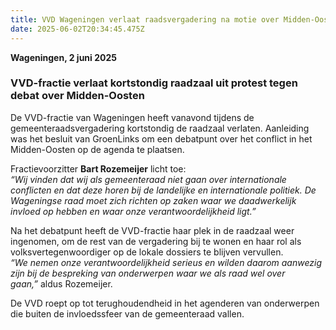 ```yaml
---
title: VVD Wageningen verlaat raadsvergadering na motie over Midden-Oostenconflict
date: 2025-06-02T20:34:45.475Z
---
```

**Wageningen, 2 juni 2025**

### VVD-fractie verlaat kortstondig raadzaal uit protest tegen debat over Midden-Oosten

De VVD-fractie van Wageningen heeft vanavond tijdens de gemeenteraadsvergadering kortstondig de raadzaal verlaten. Aanleiding was het besluit van GroenLinks om een debatpunt over het conflict in het Midden-Oosten op de agenda te plaatsen.

Fractievoorzitter **Bart Rozemeijer** licht toe:\
*“Wij vinden dat wij als gemeenteraad niet gaan over internationale conflicten en dat deze horen bij de landelijke en internationale politiek. De Wageningse raad moet zich richten op zaken waar we daadwerkelijk invloed op hebben en waar onze verantwoordelijkheid ligt.”*

Na het debatpunt heeft de VVD-fractie haar plek in de raadzaal weer ingenomen, om de rest van de vergadering bij te wonen en haar rol als volksvertegenwoordiger op de lokale dossiers te blijven vervullen.\
*“We nemen onze verantwoordelijkheid serieus en wilden daarom aanwezig zijn bij de bespreking van onderwerpen waar we als raad wel over gaan,”* aldus Rozemeijer.

De VVD roept op tot terughoudendheid in het agenderen van onderwerpen die buiten de invloedssfeer van de gemeenteraad vallen.